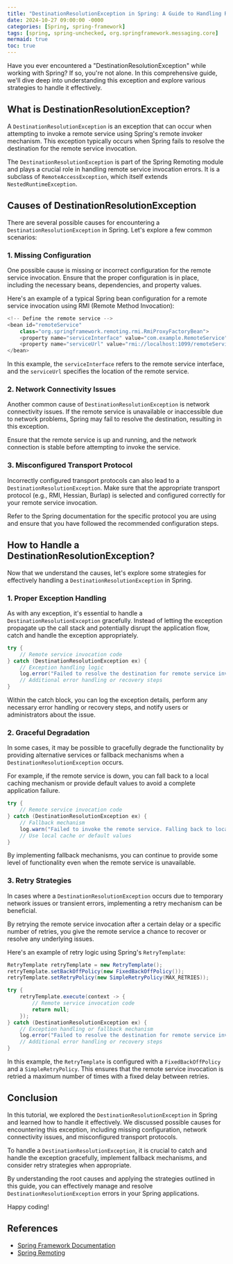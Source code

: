 ```yaml
---
title: "DestinationResolutionException in Spring: A Guide to Handling Remote Service Invocation Errors"
date: 2024-10-27 09:00:00 -0000
categories: [Spring, spring-framework]
tags: [spring, spring-unchecked, org.springframework.messaging.core]
mermaid: true
toc: true
---
```



Have you ever encountered a "DestinationResolutionException" while working with Spring? If so, you're not alone. In this comprehensive guide, we'll dive deep into understanding this exception and explore various strategies to handle it effectively.

## What is DestinationResolutionException?

A `DestinationResolutionException` is an exception that can occur when attempting to invoke a remote service using Spring's remote invoker mechanism. This exception typically occurs when Spring fails to resolve the destination for the remote service invocation.

The `DestinationResolutionException` is part of the Spring Remoting module and plays a crucial role in handling remote service invocation errors. It is a subclass of `RemoteAccessException`, which itself extends `NestedRuntimeException`.

## Causes of DestinationResolutionException

There are several possible causes for encountering a `DestinationResolutionException` in Spring. Let's explore a few common scenarios:

### 1. Missing Configuration

One possible cause is missing or incorrect configuration for the remote service invocation. Ensure that the proper configuration is in place, including the necessary beans, dependencies, and property values.

Here's an example of a typical Spring bean configuration for a remote service invocation using RMI (Remote Method Invocation):

```java
<!-- Define the remote service -->
<bean id="remoteService"
    class="org.springframework.remoting.rmi.RmiProxyFactoryBean">
    <property name="serviceInterface" value="com.example.RemoteService"/>
    <property name="serviceUrl" value="rmi://localhost:1099/remoteService"/>
</bean>
```

In this example, the `serviceInterface` refers to the remote service interface, and the `serviceUrl` specifies the location of the remote service.

### 2. Network Connectivity Issues

Another common cause of `DestinationResolutionException` is network connectivity issues. If the remote service is unavailable or inaccessible due to network problems, Spring may fail to resolve the destination, resulting in this exception.

Ensure that the remote service is up and running, and the network connection is stable before attempting to invoke the service.

### 3. Misconfigured Transport Protocol

Incorrectly configured transport protocols can also lead to a `DestinationResolutionException`. Make sure that the appropriate transport protocol (e.g., RMI, Hessian, Burlap) is selected and configured correctly for your remote service invocation.

Refer to the Spring documentation for the specific protocol you are using and ensure that you have followed the recommended configuration steps.

## How to Handle a DestinationResolutionException?

Now that we understand the causes, let's explore some strategies for effectively handling a `DestinationResolutionException` in Spring.

### 1. Proper Exception Handling

As with any exception, it's essential to handle a `DestinationResolutionException` gracefully. Instead of letting the exception propagate up the call stack and potentially disrupt the application flow, catch and handle the exception appropriately.

```java
try {
    // Remote service invocation code
} catch (DestinationResolutionException ex) {
    // Exception handling logic
    log.error("Failed to resolve the destination for remote service invocation.", ex);
    // Additional error handling or recovery steps
}
```

Within the catch block, you can log the exception details, perform any necessary error handling or recovery steps, and notify users or administrators about the issue.

### 2. Graceful Degradation

In some cases, it may be possible to gracefully degrade the functionality by providing alternative services or fallback mechanisms when a `DestinationResolutionException` occurs.

For example, if the remote service is down, you can fall back to a local caching mechanism or provide default values to avoid a complete application failure.

```java
try {
    // Remote service invocation code
} catch (DestinationResolutionException ex) {
    // Fallback mechanism
    log.warn("Failed to invoke the remote service. Falling back to local cache.");
    // Use local cache or default values
}
```

By implementing fallback mechanisms, you can continue to provide some level of functionality even when the remote service is unavailable.

### 3. Retry Strategies

In cases where a `DestinationResolutionException` occurs due to temporary network issues or transient errors, implementing a retry mechanism can be beneficial.

By retrying the remote service invocation after a certain delay or a specific number of retries, you give the remote service a chance to recover or resolve any underlying issues.

Here's an example of retry logic using Spring's `RetryTemplate`:

```java
RetryTemplate retryTemplate = new RetryTemplate();
retryTemplate.setBackOffPolicy(new FixedBackOffPolicy());
retryTemplate.setRetryPolicy(new SimpleRetryPolicy(MAX_RETRIES));

try {
    retryTemplate.execute(context -> {
        // Remote service invocation code
        return null;
    });
} catch (DestinationResolutionException ex) {
    // Exception handling or fallback mechanism
    log.error("Failed to resolve the destination for remote service invocation.", ex);
    // Additional error handling or recovery steps
}
```

In this example, the `RetryTemplate` is configured with a `FixedBackOffPolicy` and a `SimpleRetryPolicy`. This ensures that the remote service invocation is retried a maximum number of times with a fixed delay between retries.

## Conclusion

In this tutorial, we explored the `DestinationResolutionException` in Spring and learned how to handle it effectively. We discussed possible causes for encountering this exception, including missing configuration, network connectivity issues, and misconfigured transport protocols.

To handle a `DestinationResolutionException`, it is crucial to catch and handle the exception gracefully, implement fallback mechanisms, and consider retry strategies when appropriate.

By understanding the root causes and applying the strategies outlined in this guide, you can effectively manage and resolve `DestinationResolutionException` errors in your Spring applications.

Happy coding!

## References
- [Spring Framework Documentation](https://docs.spring.io/spring-framework/docs/current/reference/html/index.html)
- [Spring Remoting](https://docs.spring.io/spring-framework/docs/current/reference/html/remoting.html)